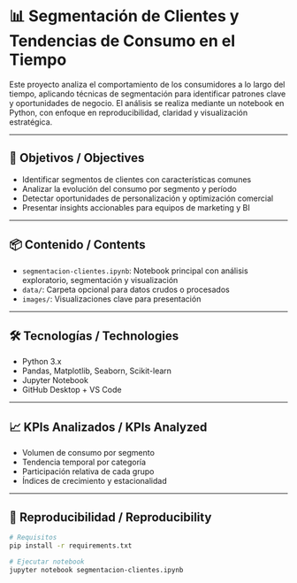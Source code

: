 # 📊 Segmentación de Clientes y Tendencias de Consumo en el Tiempo

Este proyecto analiza el comportamiento de los consumidores a lo largo del tiempo, aplicando técnicas de segmentación para identificar patrones clave y oportunidades de negocio. El análisis se realiza mediante un notebook en Python, con enfoque en reproducibilidad, claridad y visualización estratégica.

---

## 🧠 Objetivos / Objectives

- Identificar segmentos de clientes con características comunes
- Analizar la evolución del consumo por segmento y período
- Detectar oportunidades de personalización y optimización comercial
- Presentar insights accionables para equipos de marketing y BI

---

## 📦 Contenido / Contents

- `segmentacion-clientes.ipynb`: Notebook principal con análisis exploratorio, segmentación y visualización
- `data/`: Carpeta opcional para datos crudos o procesados
- `images/`: Visualizaciones clave para presentación

---

## 🛠️ Tecnologías / Technologies

- Python 3.x
- Pandas, Matplotlib, Seaborn, Scikit-learn
- Jupyter Notebook
- GitHub Desktop + VS Code

---

## 📈 KPIs Analizados / KPIs Analyzed

- Volumen de consumo por segmento
- Tendencia temporal por categoría
- Participación relativa de cada grupo
- Índices de crecimiento y estacionalidad

---

## 🚀 Reproducibilidad / Reproducibility

```bash
# Requisitos
pip install -r requirements.txt

# Ejecutar notebook
jupyter notebook segmentacion-clientes.ipynb

